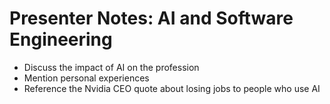 # Presenter Notes: AI and Software Engineering

- Discuss the impact of AI on the profession
- Mention personal experiences
- Reference the Nvidia CEO quote about losing jobs to people who use AI 